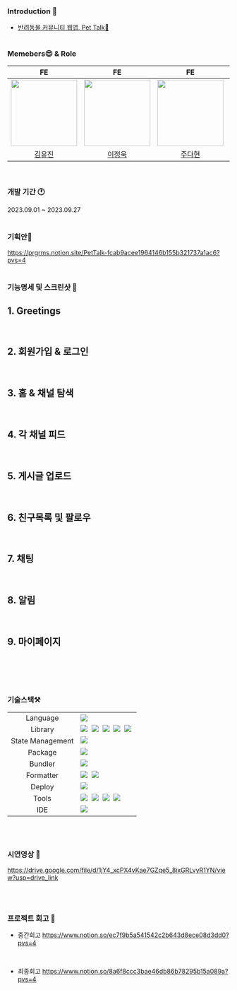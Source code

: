 ### Introduction 👐
- [반려동물 커뮤니티 웹앱, Pet Talk💛](https://pettalk-depoloy.vercel.app)
<br><br>
### Memebers😍 & Role

|FE|FE|FE|FE|
|:---:|:---:|:---:|:---:|
|<img src="https://avatars.githubusercontent.com/u/67894159?v=4" width="150"/>|<img src="https://avatars.githubusercontent.com/u/61570018?v=4" width="150"/>|<img src="https://avatars.githubusercontent.com/u/96521594?v=4" width="150"/>|<img src="https://avatars.githubusercontent.com/u/32586926?v=4" width="150"/>|
|[김유진](https://github.com/eugene028)|[이정욱](https://github.com/JeongWuk)|[주다현](https://github.com/judahhh)|[김정호](https://github.com/cloud0406)|
<br>


### 개발 기간 🕐
 2023.09.01 ~ 2023.09.27
<br><br>

### 기획안📑
https://prgrms.notion.site/PetTalk-fcab9acee1964146b155b321737a1ac6?pvs=4
<br><br>


### 기능명세 및 스크린샷 📗

## 1. Greetings


<br> 

## 2. 회원가입 & 로그인

<br> 

## 3. 홈 & 채널 탐색

<br> 

## 4. 각 채널 피드

<br> 

## 5. 게시글 업로드

<br> 

## 6. 친구목록 및 팔로우

<br> 

## 7. 채팅

<br> 

## 8. 알림

<br> 

## 9. 마이페이지

<br> 




<br><br> 


### 기술스택⚒️
<table>
<tr>
 <td align="center">Language</td>
 <td>
  <img src="https://img.shields.io/badge/TypeScript-3178C6?style=for-the-badge&logo=TypeScript&logoColor=ffffff"/>
 </td>
</tr>
<tr>
 <td align="center">Library</td>
 <td>
  <img src="https://img.shields.io/badge/React-61DAFB?style=for-the-badge&logo=React&logoColor=ffffff"/>&nbsp  
 <img src="https://img.shields.io/badge/ReactQuery-FF4154?style=for-the-badge&logo=ReactQuery&logoColor=white"/>&nbsp  
 <img src="https://img.shields.io/badge/Emotion-C865B9?style=for-the-badge&logo=Emotion&logoColor=white"/>&nbsp  
<img src="https://img.shields.io/badge/Axios-6028e0?style=for-the-badge&logo=Axios&logoColor=ffffff"/>&nbsp 
<img src="https://img.shields.io/badge/threejs-black?style=for-the-badge&logo=three.js&logoColor=white"/>&nbsp 
  </td>
</tr>
<tr>
 <td align="center">State Management</td>
 <td>
  <img src="https://img.shields.io/badge/JOTAI-ECD53F?style=for-the-badge&logo=Jotai&logoColor=ffffff"/>&nbsp  
 </td>
</tr>
<tr>
 <td align="center">Package</td>
 <td>
    <img src="https://img.shields.io/badge/NPM-CB3837?style=for-the-badge&logo=Npm&logoColor=white"/>&nbsp 
  </td>
</tr>
<tr>
 <td align="center">Bundler</td>
 <td>
    <img src="https://img.shields.io/badge/vite-646CFF?style=for-the-badge&logo=Vite&logoColor=white"/>&nbsp 
  </td>
</tr>
<tr>
 <td align="center">Formatter</td>
 <td>
  <img src="https://img.shields.io/badge/Prettier-373338?style=for-the-badge&logo=Prettier&logoColor=ffffff"/>&nbsp 
  <img src="https://img.shields.io/badge/ESLint-4B32C3?style=for-the-badge&logo=ESLint&logoColor=ffffff"/>&nbsp 
 </td>
</tr>
<tr>
 <td align="center">Deploy</td>
 <td>
    <img src="https://img.shields.io/badge/vercel-%23000000.svg?style=for-the-badge&logo=vercel&logoColor=white"/>&nbsp
 </td>
</tr>

<tr>
 <td align="center">Tools</td>
 <td>
    <img src="https://img.shields.io/badge/GitHub-181717?style=for-the-badge&logo=GitHub&logoColor=white"/>&nbsp 
    <img src="https://img.shields.io/badge/Notion-5a5d69?style=for-the-badge&logo=Notion&logoColor=white"/>&nbsp
    <img src="https://img.shields.io/badge/Slack-4A154B?style=for-the-badge&logo=Slack&logoColor=white"/>&nbsp 
    <img src="https://img.shields.io/badge/Figma-d90f42?style=for-the-badge&logo=Figma&logoColor=white"/>&nbsp  
 </td>
</tr>
<tr>
 <td align="center">IDE</td>
 <td>
    <img src="https://img.shields.io/badge/VSCode-007ACC?style=for-the-badge&logo=Visual%20Studio%20Code&logoColor=white"/>&nbsp
</tr>
</table>
<br>
<br>


### 시연영상 🎥

https://drive.google.com/file/d/1jY4_xcPX4vKae7GZqe5_8ixGRLvyR1YN/view?usp=drive_link

<br><br>

### 프로젝트 회고 🤩
- 중간회고
https://www.notion.so/ec7f9b5a541542c2b643d8ece08d3dd0?pvs=4
<br>

- 최종회고
https://www.notion.so/8a6f8ccc3bae46db86b78295b15a089a?pvs=4
<br><br><br>
